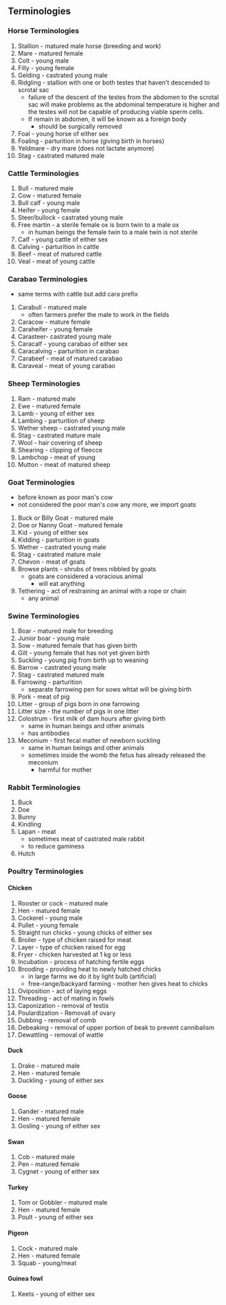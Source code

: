 ## Terminologies
### Horse Terminologies
1. Stallion - matured male horse (breeding and work)
2. Mare - matured female
3. Colt - young male
4. Filly - young female
5. Gelding - castrated young male
6. Ridgling - stallion with one or both testes that haven't descended to scrotal sac
	- failure of the descent of the testes from the abdomen to the scrotal sac will make problems as the abdominal temperature is higher and the testes will not be capable of producing viable sperm cells. 
	- If remain in abdomen, it will be known as a foreign body
		- should be surgically removed
7. Foal - young horse of either sex
8. Foaling - parturition in horse (giving birth in horses)
9. Yeldmare - dry mare (does not lactate anymore)
10. Stag - castrated matured male

### Cattle Terminologies
1. Bull - matured male
2. Cow - matured female
3. Bull calf - young male
4. Heifer - young female
5. Steer/bullock - castrated young male
6. Free martin - a sterile female ox is born twin to a male ox
	- in human beings the female twin to a male twin is not sterile
7. Calf - young cattle of either sex
8. Calving - parturition in cattle
9. Beef - meat of matured cattle
10. Veal - meat of young cattle

### Carabao Terminologies
- same terms with cattle but add cara prefix
1. Carabull - matured male
	- often farmers prefer the male to work in the fields
2. Caracow - mature female
3. Caraheifer - young female
4. Carasteer- castrated young male
5. Caracalf - young carabao of either sex
6. Caracalving - parturition in carabao
7. Carabeef - meat of matured carabao
8. Caraveal - meat of young carabao

### Sheep Terminologies
1. Ram - matured male
2. Ewe - matured female
3. Lamb - young of either sex
4. Lambing - parturition of sheep
5. Wether sheep - castrated young male
6. Stag - castrated mature male
7. Wool - hair covering of sheep
8. Shearing - clipping of fleecce
9. Lambchop - meat of young
10. Mutton - meat of matured sheep

### Goat Terminologies
- before known as poor man's cow
- not considered the poor man's cow any more, we import goats

1. Buck or Billy Goat - matured male 
2. Doe or Nanny Goat - matured female
3. Kid - young of either sex
4. Kidding - parturition in goats
5. Wether - castrated young male
6. Stag - castrated mature male
7. Chevon - meat of goats
8. Browse plants - shrubs of trees nibbled by goats
	- goats are considered a voracious animal
		- will eat anything
9. Tethering - act of restraining an animal with a rope or chain
	- any animal

### Swine Terminologies
1. Boar - matured male for breeding
2. Junior boar - young male
3. Sow - matured female that has given birth
4. Gilt - young female that has not yet given birth
5. Suckling - young pig from birth up to weaning
6. Barrow - castrated young male
7. Stag - castrated matured male
8. Farrowing - parturition
	- separate farrowing pen for sows whtat will be giving birth
9. Pork - meat of pig
10. Litter - group of pigs born in one farrowing
11. Litter size - the number of pigs in one litter
12. Colostrum - first milk of dam hours after giving birth
	- same in human beings and other animals
	- has antibodies
13. Meconium - first fecal matter of newborn suckling
	- same in human beings and other animals
	- sometimes inside the womb the fetus has already released the meconium
		- harmful for mother

### Rabbit Terminologies
1. Buck
2. Doe
3. Bunny
4. Kindling
5. Lapan - meat
	- sometimes meat of castrated male rabbit
	- to reduce gaminess
6. Hutch

### Poultry Terminologies
#### Chicken
1. Rooster or cock - matured male
2. Hen - matured female
3. Cockerel - young male
4. Pullet - young female
5. Straight run chicks - young chicks of either sex
6. Broiler - type of chicken raised for meat
7. Layer - type of chicken raised for egg
8. Fryer - chicken harvested at 1 kg or less
9. Incubation - process of hatching fertile eggs
10. Brooding - providing heat to newly hatched chicks
	- in large farms we do it by light bulb (artificial)
	- free-range/backyard farming - mother hen gives heat to chicks
11. Oviposition - act of laying eggs
12. Threading - act of mating in fowls
13. Caponization - removal of testis
14. Poulardization - Removall of ovary
15. Dubbing - removal of comb
16. Debeaking - removal of upper portion of beak to prevent cannibalism
17. Dewattling - removal of wattle

#### Duck 
1. Drake - matured male
2. Hen - matured female
3. Duckling - young of either sex

#### Goose
1. Gander - matured male
2. Hen - matured female
3. Gosling - young of either sex

#### Swan
1. Cob - matured male
2. Pen - matured female
3. Cygnet - young of either sex

#### Turkey
1. Tom or Gobbler - matured male
2. Hen - matured female
3. Poult - young of either sex

#### Pigeon
1. Cock - matured male
2. Hen - matured female
3. Squab - young/meat

#### Guinea fowl
1. Keets - young of either sex